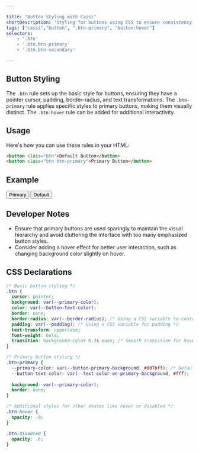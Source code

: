 ```yaml
---

title: "Button Styling with Cassi"
shortDescription: "Styling for buttons using CSS to ensure consistency and responsiveness across the site."
tags: ["cassi","button", ".btn-primary", "button:hover"]
selectors:
    - '.btn'
    - '.btn.btn-primary'
    - '.btn.btn-secondary'

---
```


## Button Styling

The `.btn` rule sets up the basic style for buttons, ensuring they have a pointer cursor, padding, border-radius, and text transformations. The `.btn-primary` rule applies specific styles to primary buttons, making them visually distinct. The `.btn:hover` rule can be added for additional interactivity.

## Usage

Here's how you can use these rules in your HTML:

```html
<button class="btn">Default Button</button>
<button class="btn btn-primary">Primary Button</button>
```

## Example

<div class="example-container">
    <button class="btn btn-primary" onclick="">Primary</button>
    <button class="btn" onclick="">Default</button>
</div>

## Developer Notes

- Ensure that primary buttons are used sparingly to maintain the visual hierarchy and avoid cluttering the interface with too many emphasized button styles.
- Consider adding a hover effect for better user interaction, such as changing background color slightly on hover.

## CSS Declarations

```css
/* Basic button styling */
.btn {
  cursor: pointer;
  background: var(--primary-color);
  color: var(--button-text-color);
  border: none;
  border-radius: var(--border-radius); /* Using a CSS variable to control border radius */
  padding: var(--padding); /* Using a CSS variable for padding */
  text-transform: uppercase;
  font-weight: bold;
  transition: background-color 0.3s ease; /* Smooth transition for hover effects */
}

/* Primary button styling */
.btn-primary {
  --primary-color: var(--button-primary-background, #007bff); /* Default primary color can be overridden using the property */
  --button-text-color: var(--text-color-on-primary-background, #fff);
 
  background: var(--primary-color);
  border: none;
}

/* Additional styles for other states like hover or disabled */
.btn:hover {
  opacity: .9;
}

.btn:disabled {
  opacity: .6;
}
```
